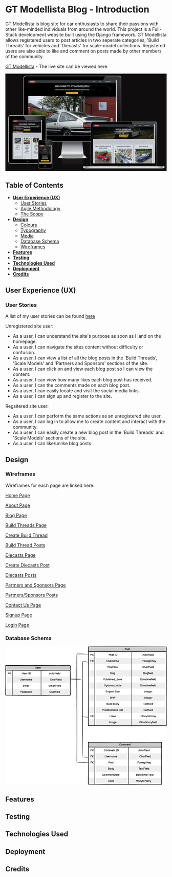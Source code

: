 # **GT Modellista Blog - Introduction**
GT Modellista is blog site for car enthusiasts to share their passions with other like-minded individuals from around the world. This project is a Full-Stack development website built using the Django framework. GT Modellista allows registered users to post articles in two seperate categories, 'Build Threads' for vehicles and 'Diecasts' for scale-model collections. Registered users are also able to like and comment on posts made by other members of the community.

[GT Modellista](https://gt-modellista.herokuapp.com/) - The live site can be viewed here.

![Am I Responsive?](docs/read-me/responsive.png)

## **Table of Contents**
 - [**User Experience (UX)**](#user-experience)
    * [User Stories](#user-stories)
    * [Agile Methodology](#agile-methodology)
    * [The Scope](#the-scope)
 - [**Design**](#design)
    * [Colours](#colours)
    * [Typography](#typography)
    * [Media](#media)
    * [Database Schema](#database-schema)
    * [Wireframes](#wireframes)
 - [**Features**](#features)
 - [**Testing**](#testing)
 - [**Technologies Used**](#technology-used)
 - [**Deployment**](#deployment)
 - [**Credits**](#credits)

## **User Experience (UX)**

### **User Stories**
A list of my user stories can be found [here](https://github.com/AndyL86/gt-modellista/issues)

Unregistered site user:

- As a user, I can understand the site's purpose as soon as I land on the homepage.
- As a user, I can navigate the sites content without difficulty or confusion.
- As a user, I can view a list of all the blog posts in the 'Build Threads', 'Scale Models' and 'Partners and Sponsors' sections of the site.
- As a user, I can click on and view each blog post so I can view the content.
- As a user, I can view how many likes each blog post has received.
- As a user, I can the comments made on each blog post.
- As a user, I can easily locate and visit the social media links.
- As a user, I can sign up and register to the site.

Regsitered site user:

- As a user, I can perform the same actions as an unregistered site user.
- As a user, I can log in to allow me to create content and interact with the community.
- As a user, I can easily create a new blog post in the 'Build Threads' and 'Scale Models' sections of the site.
- As a user, I can like/unlike blog posts 

## **Design**

### **Wireframes**
Wireframes for each page are linked here:

[Home Page](docs/read-me/home-page.png)

[About Page](docs/read-me/about-page.png)

[Blog Page](docs/read-me/blog-page.png)

[Build Threads Page](docs/read-me/build-threads.png)

[Create Build Thread](docs/read-me/create-build-thread.png)

[Build Thread Posts](docs/read-me/view-build-thread-post.png)

[Diecasts Page](docs/read-me/diecasts.png)

[Create Diecasts Post](docs/read-me/create-diecasts.png)

[Diecasts Posts](docs/read-me/view-diecast-post.png)

[Partners and Sponsors Page](docs/read-me/partners.png)

[Partners/Sponsors Posts](docs/read-me/view-partners-post.png)

[Contact Us Page](docs/read-me/contact-us.png)

[Signup Page](docs/read-me/signup-page.png)

[Login Page](docs/read-me/login-page.png)

### **Database Schema**
![Database Schema](docs/read-me/data-schema.png)

## **Features**

## **Testing**

## **Technologies Used**

## **Deployment**

## **Credits**